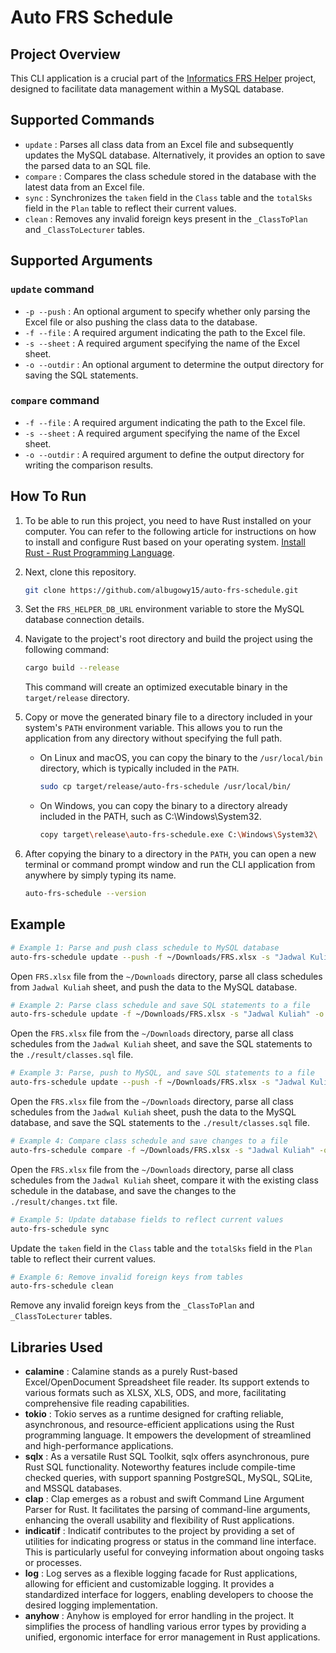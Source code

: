 # Auto FRS Schedule

## Project Overview
This CLI application is a crucial part of the [Informatics FRS Helper](https://github.com/albugowy15/informatics-frs-helper) project, designed to facilitate data management within a MySQL database.

## Supported Commands
- `update` : Parses all class data from an Excel file and subsequently updates the MySQL database. Alternatively, it provides an option to save the parsed data to an SQL file.
- `compare` : Compares the class schedule stored in the database with the latest data from an Excel file.
- `sync` : Synchronizes the `taken` field in the `Class` table and the `totalSks` field in the `Plan` table to reflect their current values.
- `clean` : Removes any invalid foreign keys present in the `_ClassToPlan` and `_ClassToLecturer` tables.

## Supported Arguments

### `update` command
- `-p --push` : An optional argument to specify whether only parsing the Excel file or also pushing the class data to the database.
- `-f --file` : A required argument indicating the path to the Excel file.
- `-s --sheet` : A required argument specifying the name of the Excel sheet.
- `-o --outdir` : An optional argument to determine the output directory for saving the SQL statements.

### `compare` command
- `-f --file` : A required argument indicating the path to the Excel file.
- `-s --sheet` : A required argument specifying the name of the Excel sheet.
- `-o --outdir` : A required argument to define the output directory for writing the comparison results.

## How To Run

1. To be able to run this project, you need to have Rust installed on your computer. You can refer to the following article for instructions on how to install and configure Rust based on your operating system. [Install Rust - Rust Programming Language](https://www.rust-lang.org/tools/install).

2. Next, clone this repository.

    ```bash
    git clone https://github.com/albugowy15/auto-frs-schedule.git
    ```

3. Set the `FRS_HELPER_DB_URL` environment variable to store the MySQL database connection details.

3. Navigate to the project's root directory and build the project using the following command:

    ```bash
    cargo build --release
    ```

    This command will create an optimized executable binary in the `target/release` directory.

4. Copy or move the generated binary file to a directory included in your system's `PATH` environment variable. This allows you to run the application from any directory without specifying the full path.
    - On Linux and macOS, you can copy the binary to the `/usr/local/bin` directory, which is typically included in the `PATH`.
        ```bash
        sudo cp target/release/auto-frs-schedule /usr/local/bin/
        ```
    - On Windows, you can copy the binary to a directory already included in the PATH, such as C:\Windows\System32.
        ```bash
        copy target\release\auto-frs-schedule.exe C:\Windows\System32\
        ```

5. After copying the binary to a directory in the `PATH`, you can open a new terminal or command prompt window and run the CLI application from anywhere by simply typing its name.

    ```bash
    auto-frs-schedule --version
    ```

## Example
```bash
# Example 1: Parse and push class schedule to MySQL database
auto-frs-schedule update --push -f ~/Downloads/FRS.xlsx -s "Jadwal Kuliah"
```
Open `FRS.xlsx` file from the `~/Downloads` directory, parse all class schedules from `Jadwal Kuliah` sheet, and push the data to the MySQL database.


```bash
# Example 2: Parse class schedule and save SQL statements to a file
auto-frs-schedule update -f ~/Downloads/FRS.xlsx -s "Jadwal Kuliah" -o ./result/classes.sql
```
Open the `FRS.xlsx` file from the `~/Downloads` directory, parse all class schedules from the `Jadwal Kuliah` sheet, and save the SQL statements to the `./result/classes.sql` file.

```bash
# Example 3: Parse, push to MySQL, and save SQL statements to a file
auto-frs-schedule update --push -f ~/Downloads/FRS.xlsx -s "Jadwal Kuliah" -o ./result/classes.sql
```
Open the `FRS.xlsx` file from the `~/Downloads` directory, parse all class schedules from the `Jadwal Kuliah` sheet, push the data to the MySQL database, and save the SQL statements to the `./result/classes.sql` file.

```bash
# Example 4: Compare class schedule and save changes to a file
auto-frs-schedule compare -f ~/Downloads/FRS.xlsx -s "Jadwal Kuliah" -o ./result/changes.txt
```
Open the `FRS.xlsx` file from the `~/Downloads` directory, parse all class schedules from the `Jadwal Kuliah` sheet, compare it with the existing class schedule in the database, and save the changes to the `./result/changes.txt` file.

```bash
# Example 5: Update database fields to reflect current values
auto-frs-schedule sync
```
Update the `taken` field in the `Class` table and the `totalSks` field in the `Plan` table to reflect their current values.

```bash
# Example 6: Remove invalid foreign keys from tables
auto-frs-schedule clean
```
Remove any invalid foreign keys from the `_ClassToPlan` and `_ClassToLecturer` tables.

## Libraries Used
- **calamine** : Calamine stands as a purely Rust-based Excel/OpenDocument Spreadsheet file reader. Its support extends to various formats such as XLSX, XLS, ODS, and more, facilitating comprehensive file reading capabilities. 
- **tokio** : Tokio serves as a runtime designed for crafting reliable, asynchronous, and resource-efficient applications using the Rust programming language. It empowers the development of streamlined and high-performance applications.
- **sqlx** : As a versatile Rust SQL Toolkit, sqlx offers asynchronous, pure Rust SQL functionality. Noteworthy features include compile-time checked queries, with support spanning PostgreSQL, MySQL, SQLite, and MSSQL databases.
- **clap** : Clap emerges as a robust and swift Command Line Argument Parser for Rust. It facilitates the parsing of command-line arguments, enhancing the overall usability and flexibility of Rust applications.
- **indicatif** : Indicatif contributes to the project by providing a set of utilities for indicating progress or status in the command line interface. This is particularly useful for conveying information about ongoing tasks or processes.
- **log** : Log serves as a flexible logging facade for Rust applications, allowing for efficient and customizable logging. It provides a standardized interface for loggers, enabling developers to choose the desired logging implementation.
- **anyhow** : Anyhow is employed for error handling in the project. It simplifies the process of handling various error types by providing a unified, ergonomic interface for error management in Rust applications.